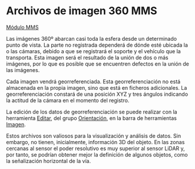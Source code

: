 # Archivos de imagen 360 MMS

[Módulo MMS](./)

Las imágenes 360º abarcan casi toda la esfera desde un determinado punto de vista. La parte no registrada dependerá de dónde esté ubicada la o las cámaras, debido a que se registrará el soporte y el vehículo que la transporta. Esta imagen será el resultado de la unión de dos o más imágenes, por lo que es posible que se encuentren defectos en la unión de las imágenes.

Cada imagen vendrá georreferenciada. Esta georreferenciación no está almacenada en la propia imagen, sino que está en ficheros adicionales. La georreferenciación constará de una posición XYZ y tres ángulos indicando la actitud de la cámara en el momento del registro.

La edición de los datos de georreferenciación se puede realizar con la herramienta [Editar](../herramientas-para-imagenes/editar-orientacion-de-imagen.md), del grupo [Orientación](../fichas-de-herramientas/ficha-de-herramientas-imagen/orientacion.md), en la barra de herramientas [Imagen](../fichas-de-herramientas/ficha-de-herramientas-imagen/).

Estos archivos son valiosos para la visualización y análisis de datos. Sin embargo, no tienen, inicialmente, información 3D del objeto. En las zonas cercanas al sensor el poder resolutivo es muy superior al sensor LiDAR y, por tanto, se podrían obtener mejor la definición de algunos objetos, como la señalización horizontal de la vía.

